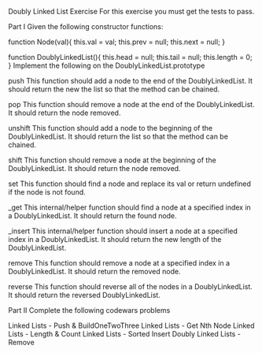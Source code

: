 Doubly Linked List Exercise
For this exercise you must get the tests to pass.

Part I
Given the following constructor functions:

function Node(val){
    this.val = val;
    this.prev = null;
    this.next = null;
}

function DoublyLinkedList(){
    this.head = null;
    this.tail = null;
    this.length = 0;
}
Implement the following on the DoublyLinkedList.prototype

push
This function should add a node to the end of the DoublyLinkedList. It should return the new the list so that the method can be chained.

pop
This function should remove a node at the end of the DoublyLinkedList. It should return the node removed.

unshift
This function should add a node to the beginning of the DoublyLinkedList. It should return the list so that the method can be chained.

shift
This function should remove a node at the beginning of the DoublyLinkedList. It should return the node removed.

set
This function should find a node and replace its val or return undefined if the node is not found.

_get
This internal/helper function should find a node at a specified index in a DoublyLinkedList. It should return the found node.

_insert
This internal/helper function should insert a node at a specified index in a DoublyLinkedList. It should return the new length of the DoublyLinkedList.

remove
This function should remove a node at a specified index in a DoublyLinkedList. It should return the removed node.

reverse
This function should reverse all of the nodes in a DoublyLinkedList. It should return the reversed DoublyLinkedList.

Part II
Complete the following codewars problems

Linked Lists - Push & BuildOneTwoThree
Linked Lists - Get Nth Node
Linked Lists - Length & Count
Linked Lists - Sorted Insert
Doubly Linked Lists - Remove